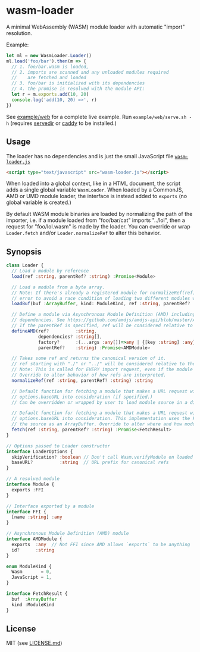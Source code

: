 # wasm-loader

A minimal WebAssembly (WASM) module loader with automatic "import" resolution.

Example:

```js
let ml = new WasmLoader.Loader()
ml.load('foo/bar').then(m => {
  // 1. foo/bar.wasm is loaded,
  // 2. imports are scanned and any unloaded modules required
  //    are fetched and loaded
  // 3. foo/bar is initialized with its dependencies
  // 4. the promise is resolved with the module API:
  let r = m.exports.add(10, 20)
  console.log('add(10, 20) =>', r)
})
```

See [example/web](example/web) for a complete live example. Run `example/web/serve.sh -h` (requires [servedir]() or [caddy]() to be installed.)

## Usage

The loader has no dependencies and is just the small JavaScript file [`wasm-loader.js`](lib/wasm-loader.js)

```html
<script type="text/javascript" src="wasm-loader.js"></script>
```

When loaded into a global context, like in a HTML document, the script adds a single global variable `WasmLoader`. When loaded by a CommonJS, AMD or UMD module loader, the interface is instead added to `exports` (no global variable is created.)

By default WASM module binaries are loaded by normalizing the path of the importer, i.e. if a module loaded from "foo/bar/cat" imports "../lol", then a request for "foo/lol.wasm" is made by the loader. You can override or wrap `Loader.fetch` and/or `Loader.normalizeRef` to alter this behavior.

## Synopsis

```ts
class Loader {
  // Load a module by reference
  load(ref :string, parentRef? :string) :Promise<Module>

  // Load a module from a byte array.
  // Note: If there's already a registered module for normalizeRef(ref), this throws an
  // error to avoid a race condition of loading two different modules with the same ref.
  loadBuf(buf :ArrayBuffer, kind: ModuleKind, ref :string, parentRef? :string) :Promise<Module>

  // Define a module via Asynchronous Module Definition (AMD) including resolution of any
  // dependencies. See https://github.com/amdjs/amdjs-api/blob/master/AMD.md for more info.
  // If the parentRef is specified, ref will be considered relative to the parentRef.
  defineAMD(ref?          :string,
            dependencies? :string[],
            factory?      :(...args :any[])=>any | {[key :string] :any}, // (required)
            parentRef?    :string) :Promise<AMDModule>

  // Takes some ref and returns the canonical version of it.
  // ref starting with "./" or "../" will be considered relative to the parentRef, if specified.
  // Note: This is called for EVERY import request, even if the module is already loaded.
  // Override to alter behavior of how refs are interpreted.
  normalizeRef(ref :string, parentRef? :string) :string

  // Default function for fetching a module that makes a URL request with the ref, taking
  // options.baseURL into consideration (if specified.)
  // Can be overridden or wrapped by user to load module source in a different way.

  // Default function for fetching a module that makes a URL request with the ref, taking
  // options.baseURL into consideration. This implementation uses the Fetch API to retrieve
  // the source as an ArrayBuffer. Override to alter where and how module source is loaded.
  fetch(ref :string, parentRef? :string) :Promise<FetchResult>
}

// Options passed to Loader constructor
interface LoaderOptions {
  skipVerification? :boolean // Don't call Wasm.verifyModule on loaded modules
  baseURL?          :string  // URL prefix for canonical refs
}

// A resolved module
interface Module {
  exports :FFI
}

// Interface exported by a module
interface FFI {
  [name :string] :any
}

// Asynchronous Module Definition (AMD) module
interface AMDModule {
  exports  :any  // Not FFI since AMD allows `exports` to be anything
  id?      :string
}

enum ModuleKind {
  Wasm       = 0,
  JavaScript = 1,
}

interface FetchResult {
  buf  :ArrayBuffer
  kind :ModuleKind
}
```

## License

MIT (see [LICENSE.md](LICENSE.md))
